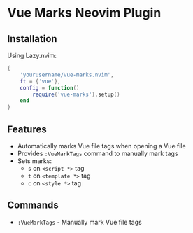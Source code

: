 # Vue Marks Neovim Plugin

## Installation

Using Lazy.nvim:

```lua
{
    'yourusername/vue-marks.nvim',
    ft = {'vue'},
    config = function()
        require('vue-marks').setup()
    end
}
```

## Features

- Automatically marks Vue file tags when opening a Vue file
- Provides `:VueMarkTags` command to manually mark tags
- Sets marks:
  - `s` on `<script *>` tag
  - `t` on `<template *>` tag
  - `c` on `<style *>` tag


## Commands

- `:VueMarkTags` - Manually mark Vue file tags
